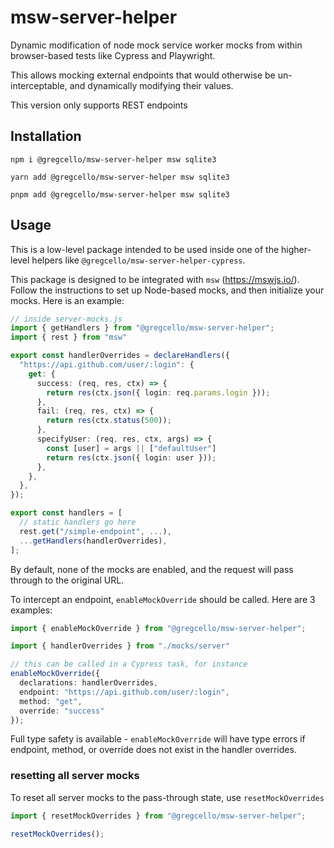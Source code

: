 # msw-server-helper

Dynamic modification of node mock service worker mocks from within browser-based tests like Cypress and Playwright.

This allows mocking external endpoints that would otherwise be un-interceptable, and dynamically modifying their values.

This version only supports REST endpoints

## Installation

```
npm i @gregcello/msw-server-helper msw sqlite3
```

```
yarn add @gregcello/msw-server-helper msw sqlite3
```

```
pnpm add @gregcello/msw-server-helper msw sqlite3
```

## Usage

This is a low-level package intended to be used inside one of the higher-level helpers like `@gregcello/msw-server-helper-cypress`.

This package is designed to be integrated with `msw` (https://mswjs.io/). Follow the instructions to set up Node-based mocks, and then
initialize your mocks. Here is an example:

```ts
// inside server-mocks.js
import { getHandlers } from "@gregcello/msw-server-helper";
import { rest } from "msw"

export const handlerOverrides = declareHandlers({
  "https://api.github.com/user/:login": {
    get: {
      success: (req, res, ctx) => {
        return res(ctx.json({ login: req.params.login }));
      },
      fail: (req, res, ctx) => {
        return res(ctx.status(500));
      },
      specifyUser: (req, res, ctx, args) => {
        const [user] = args || ["defaultUser"]
        return res(ctx.json({ login: user }));
      },
    },
  },
});

export const handlers = [
  // static handlers go here
  rest.get("/simple-endpoint", ...),
  ...getHandlers(handlerOverrides),
];
```

By default, none of the mocks are enabled, and the request will pass through to the original URL.

To intercept an endpoint, `enableMockOverride` should be called. Here are 3 examples:

```ts
import { enableMockOverride } from "@gregcello/msw-server-helper";

import { handlerOverrides } from "./mocks/server"

// this can be called in a Cypress task, for instance
enableMockOverride({
  declarations: handlerOverrides,
  endpoint: "https://api.github.com/user/:login",
  method: "get",
  override: "success"
});
```

Full type safety is available - `enableMockOverride` will have type errors if endpoint, method, or override does not exist in the handler overrides.

### resetting all server mocks

To reset all server mocks to the pass-through state, use `resetMockOverrides`

```ts
import { resetMockOverrides } from "@gregcello/msw-server-helper";

resetMockOverrides();
```
